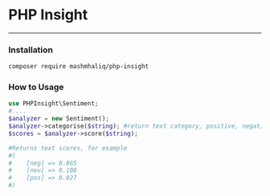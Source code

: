 # PHP Insight
---------

### Installation
```bash
composer require mashmhaliq/php-insight
```

### How to Usage
```php
use PHPInsight\Sentiment;
#....
$analyzer = new Sentiment();
$analyzer->categorise($string); #return text category, positive, negative or neutral
$scores = $analyzer->score($string);

#Returns text scores, for example
#(
#    [neg] => 0.865
#    [neu] => 0.108
#    [pos] => 0.027
#)
```
